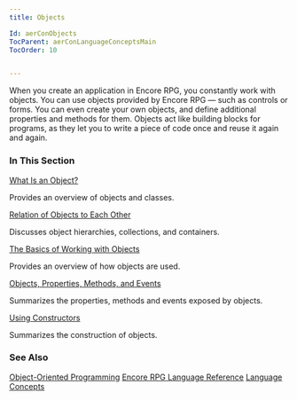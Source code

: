 ```yaml
---
title: Objects

Id: aerConObjects
TocParent: aerConLanguageConceptsMain
TocOrder: 10


---
```


When you create an application in Encore RPG, you constantly work with objects. You can use objects provided by Encore RPG — such as controls or forms. You can even create your own objects, and define additional properties and methods for them. Objects act like building blocks for programs, as they let you to write a piece of code once and reuse it again and again. 

### In This Section

[What Is an Object?](aerConWhatisanObject.html)

Provides an overview of objects and classes.


[Relation 	of Objects to Each Other](aerConRelationofObjects.html)

Discusses object hierarchies, collections, and containers.


[The Basics of Working with Objects](aerConBasicsofObjects.html)

Provides an overview of how objects are used.


[Objects, Properties, Methods, and Events](aerConObjPropMethodsandEvents.html)

Summarizes the properties, methods and events exposed by objects.


[Using Constructors](aerConUsingConstructors.html)

Summarizes the construction of objects.


### See Also
[Object-Oriented Programming](aerConObjectOrientedProgramming.html)
[Encore RPG Language Reference](aerLrfLangRefMain.html)
[Language Concepts](aerConLanguageConceptsMain.html) 
